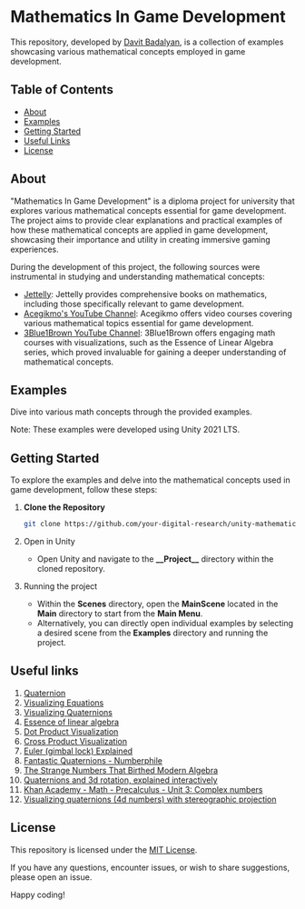 # Mathematics In Game Development

This repository, developed by [Davit Badalyan](https://github.com/davit-badalyan), is a collection of examples showcasing various mathematical concepts employed in game development.

## Table of Contents

- [About](#about)
- [Examples](#examples)
- [Getting Started](#getting-started)
- [Useful Links](#useful-links)
- [License](#license)

## <a name="about"></a> About

"Mathematics In Game Development" is a diploma project for university that explores various mathematical concepts essential for game development. The project aims to provide clear explanations and practical examples of how these mathematical concepts are applied in game development, showcasing their importance and utility in creating immersive gaming experiences.

During the development of this project, the following sources were instrumental in studying and understanding mathematical concepts:

- [Jettelly](https://www.jettelly.com/): Jettelly provides comprehensive books on mathematics, including those specifically relevant to game development.
- [Acegikmo's YouTube Channel](https://www.youtube.com/@Acegikmo/videos): Acegikmo offers video courses covering various mathematical topics essential for game development.
- [3Blue1Brown YouTube Channel](https://www.youtube.com/@3blue1brown): 3Blue1Brown offers engaging math courses with visualizations, such as the Essence of Linear Algebra series, which proved invaluable for gaining a deeper understanding of mathematical concepts.

## <a name="examples"></a> Examples

Dive into various math concepts through the provided examples.

Note: These examples were developed using Unity 2021 LTS.

## <a name="getting-started"></a> Getting Started

To explore the examples and delve into the mathematical concepts used in game development, follow these steps:

1. **Clone the Repository**

   ```bash
   git clone https://github.com/your-digital-research/unity-mathematics-in-game-development
   ```

2. Open in Unity
   - Open Unity and navigate to the **\_\_Project\_\_** directory within the cloned repository.
3. Running the project
   - Within the **Scenes** directory, open the **MainScene** located in the **Main** directory to start from the **Main Menu**.
   - Alternatively, you can directly open individual examples by selecting a desired scene from the **Examples** directory and running the project.

## <a name="useful-links"></a>Useful links

1. [Quaternion](https://en.wikipedia.org/wiki/Quaternion)
2. [Visualizing Equations](https://www.jettelly.com/books/visualizing-equations-essential-math/)
3. [Visualizing Quaternions](https://eater.net/quaternions)
4. [Essence of linear algebra](https://www.youtube.com/playlist?list=PLZHQObOWTQDPD3MizzM2xVFitgF8hE_ab)
5. [Dot Product Visualization](https://twitter.com/FreyaHolmer/status/1200807790580768768?lang=en)
6. [Cross Product Visualization](https://twitter.com/FreyaHolmer/status/1203059678705602562?lang=en)
7. [Euler (gimbal lock) Explained](https://www.youtube.com/watch?v=zc8b2Jo7mno&t=4s&ab_channel=GuerrillaCG)
8. [Fantastic Quaternions - Numberphile](https://www.youtube.com/watch?v=3BR8tK-LuB0&ab_channel=Numberphile)
9. [The Strange Numbers That Birthed Modern Algebra](https://www.quantamagazine.org/the-strange-numbers-that-birthed-modern-algebra-20180906/)
10. [Quaternions and 3d rotation, explained interactively](https://www.youtube.com/watch?v=zjMuIxRvygQ&ab_channel=3Blue1Brown)
11. [Khan Academy - Math - Precalculus - Unit 3: Complex numbers](https://www.khanacademy.org/math/precalculus/x9e81a4f98389efdf:complex)
12. [Visualizing quaternions (4d numbers) with stereographic projection](https://www.youtube.com/watch?v=d4EgbgTm0Bg&ab_channel=3Blue1Brown)

## <a name="license"></a> License

This repository is licensed under the [MIT License](https://opensource.org/license/mit/).

If you have any questions, encounter issues, or wish to share suggestions, please open an issue.

Happy coding!
